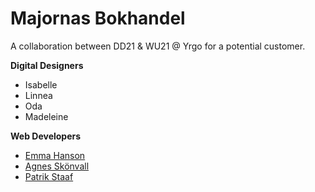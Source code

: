 # Majornas Bokhandel

A collaboration between DD21 & WU21 @ Yrgo for a potential customer.

**Digital Designers**
- Isabelle
- Linnea
- Oda
- Madeleine

**Web Developers**
- [Emma Hanson](https://github.com/h-emma)
- [Agnes Skönvall](https://github.com/agnesskonvall)
- [Patrik Staaf](https://github.com/patrikstaaf)

